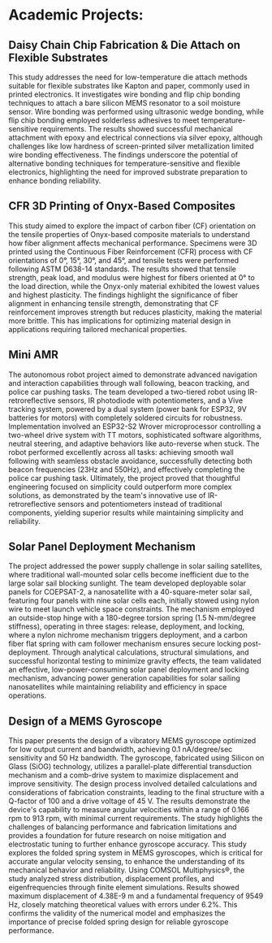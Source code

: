 # Academic Projects:

## Daisy Chain Chip Fabrication \& Die Attach on Flexible Substrates
This study addresses the need for low-temperature die attach methods suitable for flexible substrates like Kapton and paper, commonly used in printed electronics. It investigates wire bonding and flip chip bonding techniques to attach a bare silicon MEMS resonator to a soil moisture sensor. Wire bonding was performed using ultrasonic wedge bonding, while flip chip bonding employed solderless adhesives to meet temperature-sensitive requirements. The results showed successful mechanical attachment with epoxy and electrical connections via silver epoxy, although challenges like low hardness of screen-printed silver metallization limited wire bonding effectiveness. The findings underscore the potential of alternative bonding techniques for temperature-sensitive and flexible electronics, highlighting the need for improved substrate preparation to enhance bonding reliability.


## CFR 3D Printing of Onyx-Based Composites
This study aimed to explore the impact of carbon fiber (CF) orientation on the tensile properties of Onyx-based composite materials to understand how fiber alignment affects mechanical performance. Specimens were 3D printed using the Continuous Fiber Reinforcement (CFR) process with CF orientations of 0°, 15°, 30°, and 45°, and tensile tests were performed following ASTM D638-14 standards. The results showed that tensile strength, peak load, and modulus were highest for fibers oriented at 0° to the load direction, while the Onyx-only material exhibited the lowest values and highest plasticity. The findings highlight the significance of fiber alignment in enhancing tensile strength, demonstrating that CF reinforcement improves strength but reduces plasticity, making the material more brittle. This has implications for optimizing material design in applications requiring tailored mechanical properties.


## Mini AMR
The autonomous robot project aimed to demonstrate advanced navigation and interaction capabilities through wall following, beacon tracking, and police car pushing tasks. The team developed a two-tiered robot using IR-retroreflective sensors, IR photodiode with potentiometers, and a Vive tracking system, powered by a dual system (power bank for ESP32, 9V batteries for motors) with completely soldered circuits for robustness. Implementation involved an ESP32-S2 Wrover microprocessor controlling a two-wheel drive system with TT motors, sophisticated software algorithms, neutral steering, and adaptive behaviors like auto-reverse when stuck. The robot performed excellently across all tasks: achieving smooth wall following with seamless obstacle avoidance, successfully detecting both beacon frequencies (23Hz and 550Hz), and effectively completing the police car pushing task. Ultimately, the project proved that thoughtful engineering focused on simplicity could outperform more complex solutions, as demonstrated by the team's innovative use of IR-retroreflective sensors and potentiometers instead of traditional components, yielding superior results while maintaining simplicity and reliability.


## Solar Panel Deployment Mechanism
The project addressed the power supply challenge in solar sailing satellites, where traditional wall-mounted solar cells become inefficient due to the large solar sail blocking sunlight. The team developed deployable solar panels for COEPSAT-2, a nanosatellite with a 40-square-meter solar sail, featuring four panels with nine solar cells each, initially stowed using nylon wire to meet launch vehicle space constraints. The mechanism employed an outside-stop hinge with a 180-degree torsion spring (1.5 N-mm/degree stiffness), operating in three stages: release, deployment, and locking, where a nylon nichrome mechanism triggers deployment, and a carbon fiber flat spring with cam follower mechanism ensures secure locking post-deployment. Through analytical calculations, structural simulations, and successful horizontal testing to minimize gravity effects, the team validated an effective, low-power-consuming solar panel deployment and locking mechanism, advancing power generation capabilities for solar sailing nanosatellites while maintaining reliability and efficiency in space operations.

## Design of a MEMS Gyroscope
This paper presents the design of a vibratory MEMS gyroscope optimized for low output current and bandwidth, achieving 0.1 nA/degree/sec sensitivity and 50 Hz bandwidth. The gyroscope, fabricated using Silicon on Glass (SiOG) technology, utilizes a parallel-plate differential transduction mechanism and a comb-drive system to maximize displacement and improve sensitivity. The design process involved detailed calculations and considerations of fabrication constraints, leading to the final structure with a Q-factor of 100 and a drive voltage of 45 V. The results demonstrate the device's capability to measure angular velocities within a range of 0.166 rpm to 913 rpm, with minimal current requirements. The study highlights the challenges of balancing performance and fabrication limitations and provides a foundation for future research on noise mitigation and electrostatic tuning to further enhance gyroscope accuracy. This study explores the folded spring system in MEMS gyroscopes, which is critical for accurate angular velocity sensing, to enhance the understanding of its mechanical behavior and reliability. Using COMSOL Multiphysics®, the study analyzed stress distribution, displacement profiles, and eigenfrequencies through finite element simulations. Results showed maximum displacement of 4.38E-9 m and a fundamental frequency of 9549 Hz, closely matching theoretical values with errors under 6.2\%. This confirms the validity of the numerical model and emphasizes the importance of precise folded spring design for reliable gyroscope performance.
